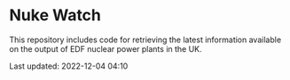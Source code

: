 # Nuke Watch

This repository includes code for retrieving the latest information available on the output of EDF nuclear power plants in the UK.

Last updated: 2022-12-04 04:10